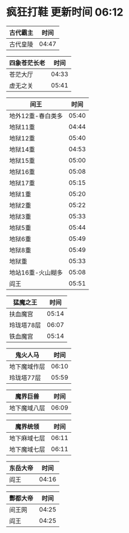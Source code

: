 # 疯狂打鞋 更新时间 06:12

| 古代霸主   | 时间    |
|--------|-------|
| 古代皇陵 | 04:47 |

| 四象苍茫长老   | 时间    |
|--------|-------|
| 苍茫大厅 | 04:33 |
| 虚无之关 | 05:41 |

| 间王   | 时间    |
|--------|-------|
| 地外12重-春白类多 | 05:40 |
| 地狱11重 | 04:44 |
| 地狱12重 | 05:40 |
| 地狱14重 | 04:53 |
| 地狱15重 | 05:00 |
| 地狱16重 | 05:08 |
| 地狱17重 | 05:15 |
| 地狱1重 | 05:20 |
| 地狱2重 | 05:22 |
| 地狱3重 | 05:33 |
| 地狱5重 | 05:44 |
| 地狱6重 | 05:49 |
| 地狱8重 | 05:49 |
| 地狱重 | 05:33 |
| 地站16重-火山糊多 | 05:08 |
| 阎王 | 05:51 |

| 猛魔之王   | 时间    |
|--------|-------|
| 扶血魔宫 | 05:14 |
| 玲珑塔78层 | 06:07 |
| 铁血魔宫 | 05:14 |

| 鬼火人马   | 时间    |
|--------|-------|
| 地下魔域作层 | 06:10 |
| 玲珑塔77层 | 05:59 |

| 魔界巨兽   | 时间    |
|--------|-------|
| 地下魔域八层 | 06:09 |

| 魔界统领   | 时间    |
|--------|-------|
| 地下麻域七层 | 06:11 |
| 地下魔域七层 | 06:11 |

| 东岳大帝   | 时间    |
|--------|-------|
| 阎王 | 04:16 |

| 酆都大帝   | 时间    |
|--------|-------|
| 间王网 | 04:25 |
| 阎王 | 04:25 |